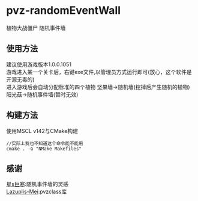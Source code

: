 # pvz-randomEventWall
植物大战僵尸 随机事件墙

## 使用方法
建议使用游戏版本1.0.0.1051  
游戏进入某一个关卡后，右键exe文件,以管理员方式运行即可(放心，这个软件是开源无毒的)  
进入游戏后会自动分配标准的四个植物
坚果墙->随机墙(挖掉后产生随机的植物)  
阳光菇->随机事件墙(暂时无效)  

## 构建方法
使用MSCL v142与CMake构建  
```
//实际上我也不知道这个命令能不能用
cmake . -G "NMake Makefiles"
```

## 感谢
[星s巨寒](https://space.bilibili.com/12065306):随机事件墙的灵感  
[Lazuplis-Mei](https://github.com/Lazuplis-Mei):pvzclass库
